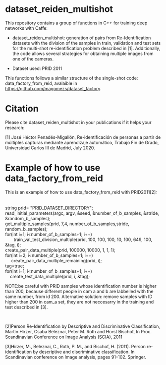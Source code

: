 # dataset_reiden_multishot

This repository contains a group of functions in C++ for training deep networks with Caffe:

- dataset_reiden_multishot: generation of pairs from Re-Identification datasets with the division of the samples in train, validation and test sets for the multi-shot re-identification problem described in [1]. Additionally, the code allows several strategies for obtaining multiple images from one of the cameras.

- Dataset used: PRID 2011

This functions follows a similar structure of the single-shot code: data_factory_from_reid, avalaible in  https://github.com/magomezs/dataset_factory.


# Citation
Please cite dataset_reiden_multishot in your publications if it helps your research:

[1] José Héctor Penadés-Migallón, Re-identificación de personas a partir de múltiples capturas mediante aprendizaje automático, Trabajo Fin de Grado, Universidad Carlos III de Madrid, July 2020.



# Example of how to use data_factory_from_reid
This is an example of how to use data_factory_from_reid with PRID2011[2]:
 <br />
  <br />
   <br />
	string prid= "PRID_DATASET_DIRECTORY";  <br />
  read_initial_parameters(argc, argv, &seed, &number_of_b_samples, &stride, &random_b_samples);  <br />
	get_multiple_samples(prid, 7,4, number_of_b_samples,stride, random_b_samples); <br />
	for(int i=1; i<number_of_b_samples+1; i++) <br />
      &nbsp;&nbsp;&nbsp;&nbsp;&nbsp;&nbsp;&nbsp;train_val_test_division_multiple(prid, 100, 100, 100, 10, 100, 649, 100, &tag, i); <br />
  create_pair_data_multiple(prid, 100000, 10000, 1, 1, 1);    <br />
  for(int i=2; i<number_of_b_samples+1; i++) <br />
      &nbsp;&nbsp;&nbsp;&nbsp; create_pair_data_multiple_remaining(prid, i); <br />
  tag=true; <br />
  for(int i=1; i<number_of_b_samples+1; i++) <br />
     &nbsp;&nbsp;&nbsp;&nbsp;create_test_data_multiple(prid, i, &tag); <br />
   
   
NOTE:be careful with PRID samples whose identification number is higher than 200, because different people in cam a and b are labbelled with the same number, from id 200. Alternative solution: remove samples with ID higher than 200 in cam_a set, they are not neccesarry in the training and test described in [3].

<br />

[2]Person Re-Identification by Descriptive and Discriminative Classification, Martin Hirzer, Csaba Beleznai, Peter M. Roth and Horst Bischof, In Proc. Scandinavian Conference on Image Analysis (SCIA), 2011

[3]Hirzer, M., Beleznai, C., Roth, P. M., and Bischof, H. (2011). Person re-identification by descriptive and
discriminative classification. In Scandinavian conference on Image analysis, pages 91–102. Springer.
    
